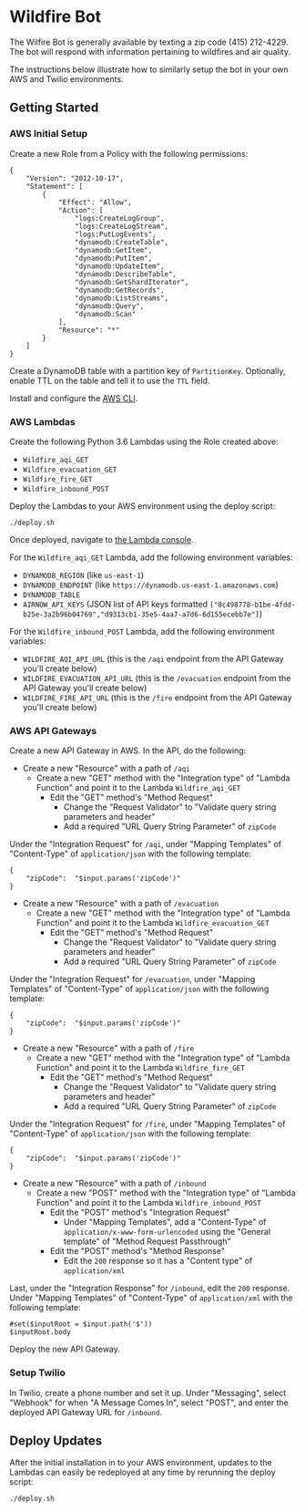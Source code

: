 # Wildfire Bot

The Wilfire Bot is generally available by texting a zip code (415) 212-4229. The bot will respond with information pertaining to wildfires and air quality.

The instructions below illustrate how to similarly setup the bot in your own AWS and Twilio environments.

## Getting Started

### AWS Initial Setup

Create a new Role from a Policy with the following permissions:

```
{
    "Version": "2012-10-17",
    "Statement": [
        {
            "Effect": "Allow",
            "Action": [
                "logs:CreateLogGroup",
                "logs:CreateLogStream",
                "logs:PutLogEvents",
                "dynamodb:CreateTable",
                "dynamodb:GetItem",
                "dynamodb:PutItem",
                "dynamodb:UpdateItem",
                "dynamodb:DescribeTable",
                "dynamodb:GetShardIterator",
                "dynamodb:GetRecords",
                "dynamodb:ListStreams",
                "dynamodb:Query",
                "dynamodb:Scan"
            ],
            "Resource": "*"
        }
    ]
}
```

Create a DynamoDB table with a partition key of `PartitionKey`. Optionally, enable
TTL on the table and tell it to use the `TTL` field.

Install and configure the [AWS CLI](https://docs.aws.amazon.com/lambda/latest/dg/setup-awscli.html).

### AWS Lambdas

Create the following Python 3.6 Lambdas using the Role created above:

- `Wildfire_aqi_GET`
- `Wildfire_evacuation_GET`
- `Wildfire_fire_GET`
- `Wildfire_inbound_POST`

Deploy the Lambdas to your AWS environment using the deploy script:

```
./deploy.sh
```

Once deployed, navigate to [the Lambda console](https://console.aws.amazon.com/lambda/home).

For the `Wildfire_aqi_GET` Lambda, add the following environment variables:

- `DYNAMODB_REGION` (like `us-east-1`)
- `DYNAMODB_ENDPOINT` (like `https://dynamodb.us-east-1.amazonaws.com`)
- `DYNAMODB_TABLE`
- `AIRNOW_API_KEYS` (JSON list of API keys formatted `["0c498778-b1be-4fdd-b25e-3a2b96b04769","d9313cb1-35e5-4aa7-a7d6-6d155ecebb7e"]`)

For the `Wildfire_inbound_POST` Lambda, add the following environment variables:

- `WILDFIRE_AQI_API_URL` (this is the `/aqi` endpoint from the API Gateway you'll create below)
- `WILDFIRE_EVACUATION_API_URL` (this is the `/evacuation` endpoint from the API Gateway you'll create below)
- `WILDFIRE_FIRE_API_URL` (this is the `/fire` endpoint from the API Gateway you'll create below)

### AWS API Gateways

Create a new API Gateway in AWS. In the API, do the following:

- Create a new "Resource" with a path of `/aqi`
  - Create a new "GET" method with the "Integration type" of "Lambda Function" and point it to the Lambda `Wildfire_aqi_GET`
    - Edit the "GET" method's "Method Request"
      - Change the "Request Validator" to "Validate query string parameters and header"
      - Add a required "URL Query String Parameter" of `zipCode`

Under the "Integration Request" for `/aqi`, under "Mapping Templates" of "Content-Type" of `application/json` with the following template:

```
{
    "zipCode":  "$input.params('zipCode')"
}
```

- Create a new "Resource" with a path of `/evacuation`
  - Create a new "GET" method with the "Integration type" of "Lambda Function" and point it to the Lambda `Wildfire_evacuation_GET`
    - Edit the "GET" method's "Method Request"
      - Change the "Request Validator" to "Validate query string parameters and header"
      - Add a required "URL Query String Parameter" of `zipCode`

Under the "Integration Request" for `/evacuation`, under "Mapping Templates" of "Content-Type" of `application/json` with the following template:

```
{
    "zipCode":  "$input.params('zipCode')"
}
```

- Create a new "Resource" with a path of `/fire`
  - Create a new "GET" method with the "Integration type" of "Lambda Function" and point it to the Lambda `Wildfire_fire_GET`
    - Edit the "GET" method's "Method Request"
      - Change the "Request Validator" to "Validate query string parameters and header"
      - Add a required "URL Query String Parameter" of `zipCode`

Under the "Integration Request" for `/fire`, under "Mapping Templates" of "Content-Type" of `application/json` with the following template:

```
{
    "zipCode":  "$input.params('zipCode')"
}
```

- Create a new "Resource" with a path of `/inbound`
  - Create a new "POST" method with the "Integration type" of "Lambda Function" and point it to the Lambda `Wildfire_inbound_POST`
    - Edit the "POST" method's "Integration Request"
      - Under "Mapping Templates", add a "Content-Type" of `application/x-www-form-urlencoded` using the "General template" of "Method Request Passthrough"
    - Edit the "POST" method's "Method Response"
      - Edit the `200` response so it has a "Content type" of `application/xml`

Last, under the "Integration Response" for `/inbound`, edit the `200` response. Under "Mapping Templates" of "Content-Type" of `application/xml` with the following template:

```
#set($inputRoot = $input.path('$'))
$inputRoot.body
```

Deploy the new API Gateway.

### Setup Twilio

In Twilio, create a phone number and set it up. Under "Messaging", select
"Webhook" for when "A Message Comes In", select "POST", and enter the deployed
API Gateway URL for `/inbound`.

## Deploy Updates

After the initial installation in to your AWS environment, updates to the Lambdas
can easily be redeployed at any time by rerunning the deploy script:

```
./deploy.sh
```
